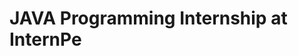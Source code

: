 <head>
<link href="https://cdn.jsdelivr.net/npm/bootstrap@5.2.3/dist/css/bootstrap.min.css" rel="stylesheet" >
</head>
<body>
 <h1 class="text-centre">JAVA Programming Internship at InternPe</h1>
</body>